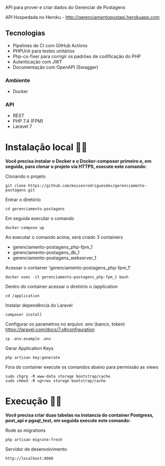 API para prover e criar dados do Gerenciar de Postagens

API Hospedada no Heroku - http://gerenciamentopostapi.herokuapp.com

## Tecnologias

-   Pipelines de CI com GitHub Actions
-   PHPUnit para testes unitários
-   Php-cs-fixer para corrigir os padrões de codificação do PHP
-   Autenticação com JWT
-   Documentação com OpenAPI (Swagger)

### Ambiente

-   Docker

### API

-   REST
-   PHP 7.4 (FPM)
-   Laravel 7

# Instalação local 🚀🚀

**Você precisa instalar o Docker e o Docker-composer primeiro e, em seguida, para clonar o projeto via HTTPS, execute este comando:**

Clonando o projeto

```
git clone https://github.com/moisesrodriguesdev/gerenciamento-postagens.git
```

Entrar o diretório

```
cd gerenciamento-postagens
```

Em seguida executar o comando

```
docker-compose up
```

Ao executar o comando acima, será criado 3 containers

-   gerenciamento-postagens_php-fpm_1
-   gerenciamento-postagens_db_1
-   gerenciamento-postagens_webserver_1

Acessar o container 'gerenciamento-postagens_php-fpm_1'

```
docker exec -it gerenciamento-postagens_php-fpm_1 bash
```

Dentro do container acessar o diretório o /application

```
cd /application
```

Instalar dependência do Laravel

```
composer install
```

Configurar os parametros no arquivo .env (banco, token) https://laravel.com/docs/7.x#configuration

```
cp .env.example .env
```

Gerar Application Keys

```
php artisan key:generate
```

Fora do container execute os comandos abaixo para permissão as views

```
sudo chgrp -R www-data storage bootstrap/cache
sudo chmod -R ug+rwx storage bootstrap/cache
```

# Execução 🚀🚀

**Você precisa criar duas tabelas na instancia do container Postgress, post_api e pgsql_test, em seguida execute este comando:**

Rode as migrations
```
php artisan migrate:fresh
```
Servidor de desenvolvimento
```
http://localhost:8000
```
